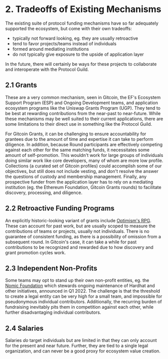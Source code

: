 # 2. Tradeoffs of Existing Mechanisms

The existing suite of protocol funding mechanisms have so far adequately supported the ecosystem, but come with their own tradeoffs: 
- typically not forward looking, eg. they are usually retroactive
- tend to favor projects/teams instead of individuals
- formed around mediating institutions
- do not typically give exposure to the upside of application layer

In the future, there will certainly be ways for these projects to collaborate and interoperate with the Protocol Guild.

## 2.1 Grants

These are a very common mechanism, seen in Gitcoin, the EF's Ecosystem Support Program (ESP) and Ongoing Development teams, and application ecosystem programs like the Uniswap Grants Program (UGP). They tend to be best at rewarding contributions from the near-past to near-future. While these mechanisms may be well suited to their current applications, there are some limitations to their direct use in something like the Protocol Guild.

For Gitcoin Grants, it can be challenging to ensure accountability for grantees due to the amount of time and expertise it can take to perform diligence. In addition, because Round participants are effectively competing against each other for the same matching funds, it necessitates some amount of self-promotion. This wouldn't work for large groups of individuals doing similar work like core developers, many of whom are more low profile. Collections (a curated set of Gitcoin profiles) could accomplish some of our objectives, but still does not include vesting, and don't resolve the answer the questions of custody and membership management. Finally, any prospective funder from the application layer has to rely on a mediating institution (eg. the Ethereum Foundation, Gitcoin Grants rounds) to facilitate discovery, processing, and diligence.

## 2.2 Retroactive Funding Programs

An explicitly historic-looking variant of grants include [Optimism's RPG](https://medium.com/ethereum-optimism/retroactive-public-goods-funding-33c9b7d00f0c). These can account for past work, but are usually scoped to measure the contributions of teams or projects, usually not individuals. There is no guarantee of consistent funding, as there is a possibility of omission from a subsequent round. In Gitcoin's case, it can take a while for past contributions to be recognized and rewarded due to how discovery and grant promotion cycles work.

## 2.3 Independent Non-Profits

Some teams may opt to stand up their own non-profit entities, eg. the [Nomic Foundation](https://medium.com/nomic-foundation-blog/introducing-the-nomic-foundation-an-ethereum-public-goods-organization-31012af67df9) which stewards ongoing maintenance of Hardhat and other initiatives, announced in Q1 2022. The challenge is that the threshold to create a legal entity can be very high for a small team, and impossible for pseudonymous individual contributors. Additionally, the recurring burden of fundraising inevitably pits them in competition against each other, while further disadvantaging individual contributors.

## 2.4 Salaries

Salaries *do* target individuals but are limited in that they can only account for the present and near future. Further, they are tied to a single legal organization, and can never be a good proxy for ecosystem value creation.
